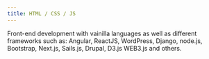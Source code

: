 ```yaml
---
title: HTML / CSS / JS
---
```


Front-end development with vainilla languages as well as different frameworks such as: Angular, ReactJS, WordPress, Django, node.js, Bootstrap, Next.js, Sails.js, Drupal, D3.js WEB3.js and others.
